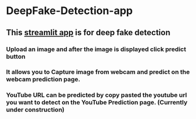 # DeepFake-Detection-app 
## This [streamlit app](https://share.streamlit.io/filxy/deepfake-detection-app/main/app.py) is for deep fake detection
### Upload an image and after the image is displayed click predict button
### It allows you to Capture image from webcam and predict on the webcam prediction page.
### YouTube URL can be predicted by copy pasted the youtube url you want to detect on the YouTube Prediction page. (Currently under construction)
